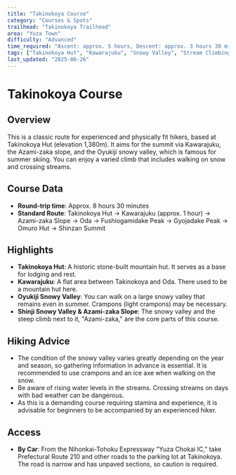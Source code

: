 ```yaml
---
title: "Takinokoya Course"
category: "Courses & Spots"
trailhead: "Takinokoya Trailhead"
area: "Yuza Town"
difficulty: "Advanced"
time_required: "Ascent: approx. 5 hours, Descent: approx. 3 hours 30 minutes"
tags: ["Takinokoya Hut", "Kawarajuku", "Snowy Valley", "Stream Climbing"]
last_updated: "2025-06-26"
---
```


# Takinokoya Course

## Overview
This is a classic route for experienced and physically fit hikers, based at Takinokoya Hut (elevation 1,380m). It aims for the summit via Kawarajuku, the Azami-zaka slope, and the Oyukiji snowy valley, which is famous for summer skiing. You can enjoy a varied climb that includes walking on snow and crossing streams.

## Course Data
- **Round-trip time**: Approx. 8 hours 30 minutes
- **Standard Route**: Takinokoya Hut → Kawarajuku (approx. 1 hour) → Azami-zaka Slope → Oda → Fushiogamidake Peak → Gyojadake Peak → Omuro Hut → Shinzan Summit

## Highlights
- **Takinokoya Hut**: A historic stone-built mountain hut. It serves as a base for lodging and rest.
- **Kawarajuku**: A flat area between Takinokoya and Oda. There used to be a mountain hut here.
- **Oyukiji Snowy Valley**: You can walk on a large snowy valley that remains even in summer. Crampons (light crampons) may be necessary.
- **Shinji Snowy Valley & Azami-zaka Slope**: The snowy valley and the steep climb next to it, "Azami-zaka," are the core parts of this course.

## Hiking Advice
- The condition of the snowy valley varies greatly depending on the year and season, so gathering information in advance is essential. It is recommended to use crampons and an ice axe when walking on the snow.
- Be aware of rising water levels in the streams. Crossing streams on days with bad weather can be dangerous.
- As this is a demanding course requiring stamina and experience, it is advisable for beginners to be accompanied by an experienced hiker.

## Access
- **By Car**: From the Nihonkai-Tohoku Expressway "Yuza Chokai IC," take Prefectural Route 210 and other roads to the parking lot at Takinokoya. The road is narrow and has unpaved sections, so caution is required.
